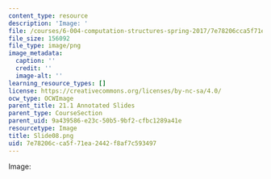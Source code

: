 ```yaml
---
content_type: resource
description: 'Image: '
file: /courses/6-004-computation-structures-spring-2017/7e78206cca5f71ea2442f8af7c593497_Slide08.png
file_size: 156092
file_type: image/png
image_metadata:
  caption: ''
  credit: ''
  image-alt: ''
learning_resource_types: []
license: https://creativecommons.org/licenses/by-nc-sa/4.0/
ocw_type: OCWImage
parent_title: 21.1 Annotated Slides
parent_type: CourseSection
parent_uid: 9a439586-e23c-50b5-9bf2-cfbc1289a41e
resourcetype: Image
title: Slide08.png
uid: 7e78206c-ca5f-71ea-2442-f8af7c593497
---
```

Image: 